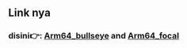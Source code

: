 ## Link nya

### disini👉: <a href="https://github.com/Vlukss/main/arm64_bullseye/link">Arm64_bullseye</a> and <a href="https://github.com/Vlukss/main/arm64_focal/link">Arm64_focal

